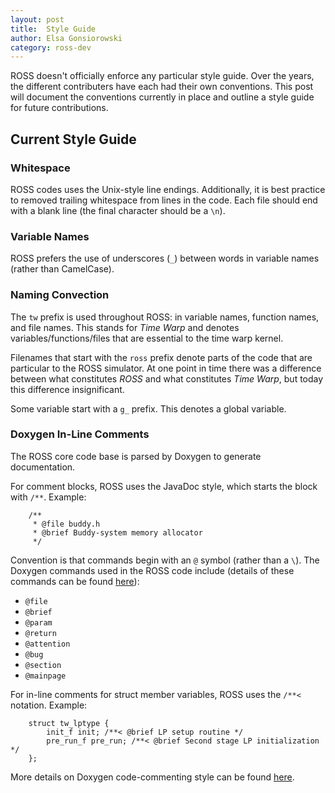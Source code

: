 ```yaml
---
layout: post
title:  Style Guide
author: Elsa Gonsiorowski
category: ross-dev
---
```


ROSS doesn't officially enforce any particular style guide.
Over the years, the different contributers have each had their own conventions.
This post will document the conventions currently in place and outline a style guide for future contributions.

## Current Style Guide

### Whitespace

ROSS codes uses the Unix-style line endings.
Additionally, it is best practice to removed trailing whitespace from lines in the code.
Each file should end with a blank line (the final character should be a `\n`).

### Variable Names

ROSS prefers the use of underscores (`_`) between words in variable names (rather than CamelCase).

### Naming Convection

The `tw` prefix is used throughout ROSS: in variable names, function names, and file names.
This stands for *Time Warp* and denotes variables/functions/files that are essential to the time warp kernel.

Filenames that start with the `ross` prefix denote parts of the code that are particular to the ROSS simulator.
At one point in time there was a difference between what constitutes *ROSS* and what constitutes *Time Warp*, but today this difference insignificant.

Some variable start with a `g_` prefix.
This denotes a global variable.

### Doxygen In-Line Comments

The ROSS core code base is parsed by Doxygen to generate documentation.

For comment blocks, ROSS uses the JavaDoc style, which starts the block with `/**`.
Example:

```
    /**
     * @file buddy.h
     * @brief Buddy-system memory allocator
     */
```

Convention is that commands begin with an `@` symbol (rather than a `\`).
The Doxygen commands used in the ROSS code include (details of these commands can be found [here](http://www.stack.nl/~dimitri/doxygen/manual/commands.html)):

- `@file`
- `@brief`
- `@param`
- `@return`
- `@attention`
- `@bug`
- `@section`
- `@mainpage`

For in-line comments for struct member variables, ROSS uses the `/**<` notation.
Example:

```
    struct tw_lptype {
        init_f init; /**< @brief LP setup routine */
        pre_run_f pre_run; /**< @brief Second stage LP initialization */
    };
```

More details on Doxygen code-commenting style can be found [here](http://www.stack.nl/~dimitri/doxygen/manual/docblocks.html).
